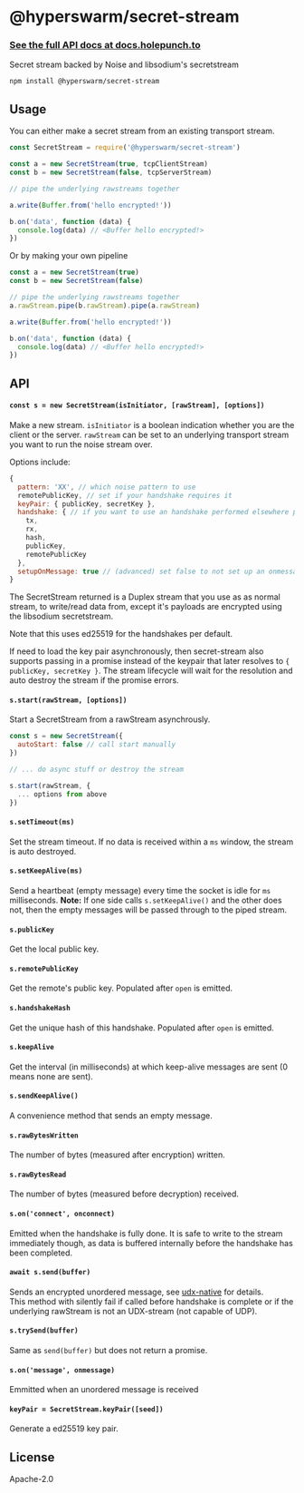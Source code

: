# @hyperswarm/secret-stream

### [See the full API docs at docs.holepunch.to](https://docs.holepunch.to/building-blocks/hyperswarm#secretstream)

Secret stream backed by Noise and libsodium's secretstream

```
npm install @hyperswarm/secret-stream
```

## Usage

You can either make a secret stream from an existing transport stream.

``` js
const SecretStream = require('@hyperswarm/secret-stream')

const a = new SecretStream(true, tcpClientStream)
const b = new SecretStream(false, tcpServerStream)

// pipe the underlying rawstreams together

a.write(Buffer.from('hello encrypted!'))

b.on('data', function (data) {
  console.log(data) // <Buffer hello encrypted!>
})
```

Or by making your own pipeline

``` js
const a = new SecretStream(true)
const b = new SecretStream(false)

// pipe the underlying rawstreams together
a.rawStream.pipe(b.rawStream).pipe(a.rawStream)

a.write(Buffer.from('hello encrypted!'))

b.on('data', function (data) {
  console.log(data) // <Buffer hello encrypted!>
})
```

## API

#### `const s = new SecretStream(isInitiator, [rawStream], [options])`

Make a new stream. `isInitiator` is a boolean indication whether you are the client or the server.
`rawStream` can be set to an underlying transport stream you want to run the noise stream over.

Options include:

```js
{
  pattern: 'XX', // which noise pattern to use
  remotePublicKey, // set if your handshake requires it
  keyPair: { publicKey, secretKey },
  handshake: { // if you want to use an handshake performed elsewhere pass it here
    tx,
    rx,
    hash,
    publicKey,
    remotePublicKey
  },
  setupOnMessage: true // (advanced) set false to not set up an onmessage handler
}
```

The SecretStream returned is a Duplex stream that you use as as normal stream, to write/read data from,
except it's payloads are encrypted using the libsodium secretstream.

Note that this uses ed25519 for the handshakes per default.

If need to load the key pair asynchronously, then secret-stream also supports passing in a promise
instead of the keypair that later resolves to `{ publicKey, secretKey }`. The stream lifecycle will wait
for the resolution and auto destroy the stream if the promise errors.

#### `s.start(rawStream, [options])`

Start a SecretStream from a rawStream asynchrously.

``` js
const s = new SecretStream({
  autoStart: false // call start manually
})

// ... do async stuff or destroy the stream

s.start(rawStream, {
  ... options from above
})
```

#### `s.setTimeout(ms)`

Set the stream timeout. If no data is received within a `ms` window,
the stream is auto destroyed.

#### `s.setKeepAlive(ms)`

Send a heartbeat (empty message) every time the socket is idle for `ms` milliseconds. **Note:** If one side calls `s.setKeepAlive()` and the other does not, then the empty messages will be passed through to the piped stream.

#### `s.publicKey`

Get the local public key.

#### `s.remotePublicKey`

Get the remote's public key.
Populated after `open` is emitted.

#### `s.handshakeHash`

Get the unique hash of this handshake.
Populated after `open` is emitted.

#### `s.keepAlive`

Get the interval (in milliseconds) at which keep-alive messages are sent (0 means none are sent).

#### `s.sendKeepAlive()`

A convenience method that sends an empty message.

#### `s.rawBytesWritten`

The number of bytes (measured after encryption) written.

#### `s.rawBytesRead`

The number of bytes (measured before decryption) received.

#### `s.on('connect', onconnect)`

Emitted when the handshake is fully done.
It is safe to write to the stream immediately though, as data is buffered
internally before the handshake has been completed.

#### `await s.send(buffer)`
Sends an encrypted unordered message, see [udx-native](https://github.com/holepunchto/udx-native/tree/main?tab=readme-ov-file#await-streamsendbuffer) for details.  
This method with silently fail if called before handshake is complete or if the underlying rawStream is not an UDX-stream (not capable of UDP).

#### `s.trySend(buffer)`
Same as `send(buffer)` but does not return a promise.

#### `s.on('message', onmessage)`
Emmitted when an unordered message is received

#### `keyPair = SecretStream.keyPair([seed])`

Generate a ed25519 key pair.

## License

Apache-2.0
